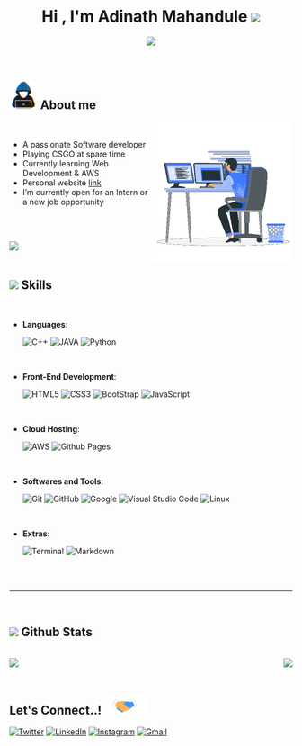 <h1 align="center"><b>Hi , I'm Adinath Mahandule </b><img src="https://media.giphy.com/media/hvRJCLFzcasrR4ia7z/giphy.gif" width="35"></h1>

<p align="center">
  <a href="https://github.com/DenverCoder1/readme-typing-svg"><img src="https://readme-typing-svg.herokuapp.com?font=Time+New+Roman&color=cyan&size=25&center=true&vCenter=true&width=600&height=100&lines=Self-Software+Developer,;Computer+Science+Student,;CSGO+Valorant+Noob,;Active+Learner/Researcher,;Love+to+learn+Read+stuffs..<3"></a>
</p>

<br>

## <picture><img src = "https://github.com/Adinath03/Adinath03/blob/main/Images/about_me.gif?raw=true" width = 50px></picture> **About me**

<picture> <img align="right" src="https://github.com/Adinath03/Adinath03/blob/main/Images/Right_Side.gif?raw=true" width = 250px></picture>

<br>

- A passionate Software developer
- Playing CSGO at spare time
- Currently learning Web Development & AWS
- Personal website [link](https://adinath03.github.io/CSS/)
- I’m currently open for an Intern or a new job opportunity

<br><br>

<img src="https://user-images.githubusercontent.com/73097560/115834477-dbab4500-a447-11eb-908a-139a6edaec5c.gif"><br><br>

## <img src="https://media2.giphy.com/media/QssGEmpkyEOhBCb7e1/giphy.gif?cid=ecf05e47a0n3gi1bfqntqmob8g9aid1oyj2wr3ds3mg700bl&rid=giphy.gif" width ="25"><b> Skills</b>

<br>
<p align="center">

- **Languages**:

  ![C++](https://img.shields.io/badge/C%20-%232370ED.svg?style=for-the-badge&logo=c&logoColor=white)
  ![JAVA](https://img.shields.io/badge/C++%20-%2300599C.svg?style=for-the-badge&logo=c%2B%2B&logoColor=white)
  ![Python](https://img.shields.io/badge/Python%20-%2314354C.svg?style=for-the-badge&logo=python&logoColor=white)

<br>   
    
- **Front-End Development**:

  ![HTML5](https://img.shields.io/badge/HTML5%20-%23E34F26.svg?style=for-the-badge&logo=html5&logoColor=white)
  ![CSS3](https://img.shields.io/badge/CSS%20-%231572B6.svg?style=for-the-badge&logo=css3&logoColor=white)
  ![BootStrap](https://img.shields.io/badge/JavaScript%20-%23F7DF1E.svg?style=for-the-badge&logo=javascript&logoColor=black)
  ![JavaScript](https://img.shields.io/badge/JavaScript%20-%23F7DF1E.svg?style=for-the-badge&logo=javascript&logoColor=black)

<br>

- **Cloud Hosting**:

  ![AWS](https://img.shields.io/badge/GitHub%20Pages-%23327FC7.svg?style=for-the-badge&logo=github&logoColor=white)
  ![Github Pages](https://img.shields.io/badge/GitHub%20Pages-%23327FC7.svg?style=for-the-badge&logo=github&logoColor=white)

<br>

- **Softwares and Tools**:

  ![Git](https://img.shields.io/badge/git-%23F05033.svg?style=for-the-badge&logo=git&logoColor=white)
  ![GitHub](https://img.shields.io/badge/github-%23121011.svg?style=for-the-badge&logo=github&logoColor=white)
  ![Google](https://img.shields.io/badge/google-%234285F4.svg?style=for-the-badge&logo=google&logoColor=white)
  ![Visual Studio Code](https://img.shields.io/badge/Visual%20Studio%20Code-0078d7.svg?style=for-the-badge&logo=visual-studio-code&logoColor=white)
  ![Linux](https://img.shields.io/badge/Linux-FCC624?style=for-the-badge&logo=linux&logoColor=black)

<br>

- **Extras**:

  ![Terminal](https://img.shields.io/badge/Terminal-%23054020?style=for-the-badge&logo=gnu-bash&logoColor=white)
  ![Markdown](https://img.shields.io/badge/markdown-%23000000.svg?style=for-the-badge&logo=markdown&logoColor=white)

</p>

<br>
<br>

---

<br>

## <img src="https://media.giphy.com/media/iY8CRBdQXODJSCERIr/giphy.gif" width="35"><b> Github Stats </b>

<br>
<div style="display:flex; justify-content:space-between;">
  <img align="center" src="https://github-readme-stats.vercel.app/api?username=Adinath03&show_icons=true&theme=radical" />
  <img align="center" src="https://github-readme-streak-stats.herokuapp.com/?user=Adinath03&theme=vision-friendly-dark&hide_border=false" />
</div>

<br>

## <b> Let's Connect..!</b><img src="https://github.com/0xAbdulKhalid/0xAbdulKhalid/raw/main/assets/mdImages/handshake.gif" width ="80">

[![Twitter](https://img.shields.io/badge/twitter-%231DA1F2.svg?style=for-the-badge&logo=twitter&logoColor=white)](https://twitter.com/YOUR_USERNAME)
[![LinkedIn](https://img.shields.io/badge/linkedin-%230077B5.svg?style=for-the-badge&logo=linkedin&logoColor=white)](https://www.linkedin.com/in/YOUR_USERNAME/)
[![Instagram](https://img.shields.io/badge/instagram-%23E4405F.svg?style=for-the-badge&logo=instagram&logoColor=white)](https://www.instagram.com/YOUR_USERNAME/)
[![Gmail](https://img.shields.io/badge/-Gmail-D14836?style=for-the-badge&logo=Gmail&logoColor=white&link=mailto:your.email@gmail.com)](mailto:your.email@gmail.com)
